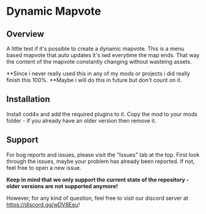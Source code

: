 # Dynamic Mapvote

## Overview

A little test if it's possible to create a dynamic mapvote.
This is a menu based mapvote that auto updates it's iwd everytime the map ends.
That way the content of the mapvote constantly changing without wasteing assets.

**Since i never really used this in any of my mods or projects i did really finish this 100%.
**Maybe i will do this in future but don't count on it.

## Installation

Install cod4x and add the required plugins to it.
Copy the mod to your mods folder - if you already have an older version then remove it.

## Support
For bug reports and issues, please visit the "Issues" tab at the top.
First look through the issues, maybe your problem has already been reported.
If not, feel free to open a new issue.

**Keep in mind that we only support the current state of the repository - older versions are not supported anymore!**

However, for any kind of question, feel free to visit our discord server at https://discord.gg/wDV8Eeu!
